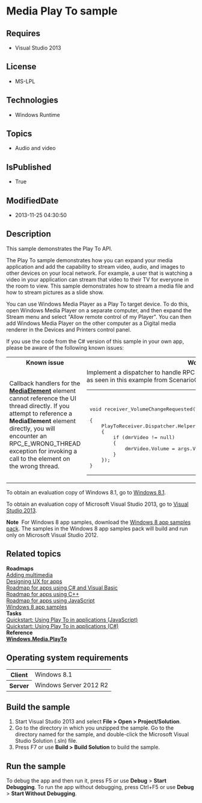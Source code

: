 # Media Play To sample
## Requires
* Visual Studio 2013
## License
* MS-LPL
## Technologies
* Windows Runtime
## Topics
* Audio and video
## IsPublished
* True
## ModifiedDate
* 2013-11-25 04:30:50
## Description

<div id="mainSection">
<p>This sample demonstrates the Play To API. </p>
<p>The Play To sample demonstrates how you can expand your media application and add the capability to stream video, audio, and images to other devices on your local network. For example, a user that is watching a video in your application can stream that video
 to their TV for everyone in the room to view. This sample demonstrates how to stream a media file and how to stream pictures as a slide show.</p>
<p>You can use Windows Media Player as a Play To target device. To do this, open Windows Media Player on a separate computer, and then expand the Stream menu and select &quot;Allow remote control of my Player&quot;. You can then add Windows Media Player on the other
 computer as a Digital media renderer in the Devices and Printers control panel.</p>
<p>If you use the code from the C# version of this sample in your own app, please be aware of the following known issues:</p>
<table>
<tbody>
<tr>
<th>Known issue</th>
<th>Workaround</th>
</tr>
<tr>
<td>Callback handlers for the <a href="http://msdn.microsoft.com/library/windows/apps/br242926">
<b>MediaElement</b></a> element cannot reference the UI thread directly. If you attempt to reference a
<b>MediaElement</b> element directly, you will encounter an RPC_E_WRONG_THREAD exception for invoking a call to the element on the wrong thread.</td>
<td>Implement a dispatcher to handle RPC calls for the <a href="http://msdn.microsoft.com/library/windows/apps/br242926">
<b>MediaElement</b></a> callback handler as seen in this example from ScenarioOutput1.xaml.cs.
<div class="code"><span>
<table>
<tbody>
<tr>
<th>C#</th>
</tr>
<tr>
<td>
<pre>void receiver_VolumeChangeRequested(Windows.Media.PlayTo.PlayToReceiver sender,
                                    VolumeChangeRequestedEventArgs args)
{
    PlayToReceiver.Dispatcher.Helper.BeginInvoke(() =&gt;
    {
        if (dmrVideo != null)
        {
            dmrVideo.Volume = args.Volume;
        }
    });
}
</pre>
</td>
</tr>
</tbody>
</table>
</span></div>
</td>
</tr>
</tbody>
</table>
<p>To obtain an evaluation copy of Windows&nbsp;8.1, go to <a href="http://go.microsoft.com/fwlink/p/?linkid=301696">
Windows&nbsp;8.1</a>.</p>
<p>To obtain an evaluation copy of Microsoft Visual Studio&nbsp;2013, go to <a href="http://go.microsoft.com/fwlink/p/?linkid=301697">
Visual Studio&nbsp;2013</a>.</p>
<p></p>
<p class="note"><b>Note</b>&nbsp;&nbsp;For Windows&nbsp;8 app samples, download the <a href="http://go.microsoft.com/fwlink/p/?LinkId=301698">
Windows&nbsp;8 app samples pack</a>. The samples in the Windows&nbsp;8 app samples pack will build and run only on Microsoft Visual Studio&nbsp;2012.</p>
<p></p>
<h2><a id="related_topics"></a>Related topics</h2>
<dl><dt><b>Roadmaps</b> </dt><dt><a href="http://msdn.microsoft.com/library/windows/apps/hh465134">Adding multimedia</a>
</dt><dt><a href="http://msdn.microsoft.com/library/windows/apps/hh767284">Designing UX for apps</a>
</dt><dt><a href="http://msdn.microsoft.com/library/windows/apps/br229583">Roadmap for apps using C# and Visual Basic</a>
</dt><dt><a href="http://msdn.microsoft.com/library/windows/apps/hh700360">Roadmap for apps using C&#43;&#43;</a>
</dt><dt><a href="http://msdn.microsoft.com/library/windows/apps/hh465037">Roadmap for apps using JavaScript</a>
</dt><dt><a href="http://go.microsoft.com/fwlink/p/?LinkID=227694">Windows 8 app samples</a>
</dt><dt><b>Tasks</b> </dt><dt><a href="http://msdn.microsoft.com/library/windows/apps/hh465184">Quickstart: Using Play To in applications (JavaScript)</a>
</dt><dt><a href="http://msdn.microsoft.com/library/windows/apps/hh465191">Quickstart: Using Play To in applications (C#)</a>
</dt><dt><b>Reference</b> </dt><dt><a href="http://msdn.microsoft.com/library/windows/apps/br207025"><b>Windows.Media.PlayTo</b></a>
</dt></dl>
<h2>Operating system requirements</h2>
<table>
<tbody>
<tr>
<th>Client</th>
<td><dt>Windows&nbsp;8.1 </dt></td>
</tr>
<tr>
<th>Server</th>
<td><dt>Windows Server&nbsp;2012&nbsp;R2 </dt></td>
</tr>
</tbody>
</table>
<h2>Build the sample</h2>
<ol>
<li>Start Visual Studio&nbsp;2013 and select <b>File &gt; Open &gt; Project/Solution</b>.
</li><li>Go to the directory in which you unzipped the sample. Go to the directory named for the sample, and double-click the Microsoft Visual Studio Solution (.sln) file.
</li><li>Press F7 or use <b>Build &gt; Build Solution</b> to build the sample. </li></ol>
<h2>Run the sample</h2>
<p>To debug the app and then run it, press F5 or use <b>Debug</b> &gt; <b>Start Debugging</b>. To run the app without debugging, press Ctrl&#43;F5 or use
<b>Debug</b> &gt; <b>Start Without Debugging</b>.</p>
</div>
